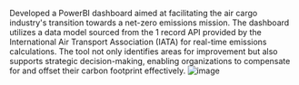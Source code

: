 Developed a PowerBI dashboard aimed at facilitating the air cargo industry's transition towards a net-zero emissions mission. The dashboard utilizes a data model sourced from the 1 record API provided by the International Air Transport Association (IATA) for real-time emissions calculations. The tool not only identifies areas for improvement but also supports strategic decision-making, enabling organizations to compensate for and offset their carbon footprint effectively.
![image]([https://github.com/bhav1212/Sustainability-Dashboard/assets/66329726/bffe5816-4a45-4cfa-8220-677f2f5c81fd](https://github.com/bhav1212/Sustainability-Dashboard/blob/main/Sustainability_Dashboard_GIF.gif)https://github.com/bhav1212/Sustainability-Dashboard/blob/main/Sustainability_Dashboard_GIF.gif)

